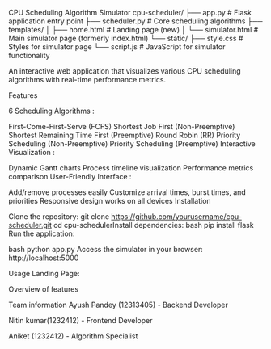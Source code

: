 CPU Scheduling Algorithm Simulator
cpu-scheduler/
├── app.py                 # Flask application entry point
├── scheduler.py           # Core scheduling algorithms
├── templates/
│   ├── home.html          # Landing page (new)
│   └── simulator.html     # Main simulator page (formerly index.html)
└── static/
    ├── style.css          # Styles for simulator page
    └── script.js          # JavaScript for simulator functionality

An interactive web application that visualizes various CPU scheduling algorithms with real-time performance metrics.

Features

6 Scheduling Algorithms :

First-Come-First-Serve (FCFS)
Shortest Job First (Non-Preemptive)
Shortest Remaining Time First (Preemptive)
Round Robin (RR)
Priority Scheduling (Non-Preemptive)
Priority Scheduling (Preemptive)
Interactive Visualization :

Dynamic Gantt charts
Process timeline visualization
Performance metrics comparison
User-Friendly Interface :

Add/remove processes easily
Customize arrival times, burst times, and priorities
Responsive design works on all devices
Installation

Clone the repository:
git clone https://github.com/yourusername/cpu-scheduler.git
cd cpu-schedulerInstall dependencies:
bash pip install flask Run the application:

bash python app.py Access the simulator in your browser: http://localhost:5000

Usage Landing Page:

Overview of features

Team information Ayush Pandey (12313405) - Backend Developer

Nitin kumar(1232412) - Frontend Developer

Aniket (1232412) - Algorithm Specialist
